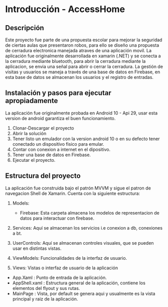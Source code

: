 # Introducción - AccessHome
## Descripción 
Este proyecto fue parte de una propuesta escolar para mejorar la seguridad de ciertas aulas que presentaron robos, para ello se diseño una propuesta de cerradura electronica manejada atraves de una aplicación movil.
La aplicación fue originalmente desarrollada en xamarin (.NET) y se conecta a la cerradura mediante bluetooth, para abrir la cerradura mediante la aplicacion, se envia una señal para abrir o cerrar la cerradura.
La gestión de visitas y usuarios se maneja a través de una base de datos en Firebase, en esta base de datos se almacenan los usuarios y el registro de entradas.

## Instalación y pasos para ejecutar apropiadamente

La aplicación fue originalmente probada en Android 10 - Api 29, usar esta version de android garantiza el buen funcionamiento.

1. Clonar-Descargar el proyecto
2. Abrir la solución
3. Tener listo un emulador con la version android 10 o en su defecto tener conectado un dispositivo fisico para emular.
4. Contar con conexion a internet en el dipositivo.
5. Tener una base de datos en Firebase.
6. Ejecutar el proyecto.

## Estructura del proyecto

La aplicación fue construida bajo el patrón MVVM y sigue el patron de navegacion Shell de Xamarin. 
Cuenta con la siguiente estructura:

1. Models:
   - Firebase: Esta carpeta almacena los modelos de representacion de datos para interactuar con firebase.
    
2. Services: Aquí se almacenan los servicios i.e conexion a db, conexiones a bt.
3. UserControls: Aquí se almacenan controles visuales, que se pueden usar en distintas vistas.
4. ViewModels: Funcionalidades de la interfaz de usuario.
5. Views: Vistas o interfaz de usuario de la aplicación

- App.Xaml : Punto de entrada de la aplicación.
- AppShell.xaml : Estructura general de la aplicación, contiene los elementos del flyout y sus rutas.
- MainPage : Vista, por default se genera aqui y usualmente es la vista principal y raiz de la aplicación.


